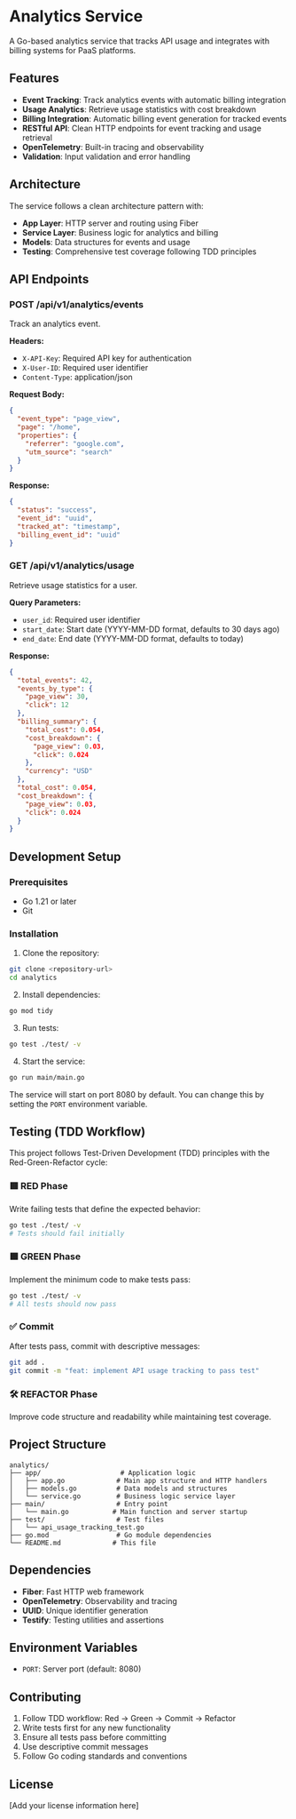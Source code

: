 # Analytics Service

A Go-based analytics service that tracks API usage and integrates with billing systems for PaaS platforms.

## Features

- **Event Tracking**: Track analytics events with automatic billing integration
- **Usage Analytics**: Retrieve usage statistics with cost breakdown
- **Billing Integration**: Automatic billing event generation for tracked events
- **RESTful API**: Clean HTTP endpoints for event tracking and usage retrieval
- **OpenTelemetry**: Built-in tracing and observability
- **Validation**: Input validation and error handling

## Architecture

The service follows a clean architecture pattern with:

- **App Layer**: HTTP server and routing using Fiber
- **Service Layer**: Business logic for analytics and billing
- **Models**: Data structures for events and usage
- **Testing**: Comprehensive test coverage following TDD principles

## API Endpoints

### POST /api/v1/analytics/events
Track an analytics event.

**Headers:**
- `X-API-Key`: Required API key for authentication
- `X-User-ID`: Required user identifier
- `Content-Type`: application/json

**Request Body:**
```json
{
  "event_type": "page_view",
  "page": "/home",
  "properties": {
    "referrer": "google.com",
    "utm_source": "search"
  }
}
```

**Response:**
```json
{
  "status": "success",
  "event_id": "uuid",
  "tracked_at": "timestamp",
  "billing_event_id": "uuid"
}
```

### GET /api/v1/analytics/usage
Retrieve usage statistics for a user.

**Query Parameters:**
- `user_id`: Required user identifier
- `start_date`: Start date (YYYY-MM-DD format, defaults to 30 days ago)
- `end_date`: End date (YYYY-MM-DD format, defaults to today)

**Response:**
```json
{
  "total_events": 42,
  "events_by_type": {
    "page_view": 30,
    "click": 12
  },
  "billing_summary": {
    "total_cost": 0.054,
    "cost_breakdown": {
      "page_view": 0.03,
      "click": 0.024
    },
    "currency": "USD"
  },
  "total_cost": 0.054,
  "cost_breakdown": {
    "page_view": 0.03,
    "click": 0.024
  }
}
```

## Development Setup

### Prerequisites
- Go 1.21 or later
- Git

### Installation

1. Clone the repository:
```bash
git clone <repository-url>
cd analytics
```

2. Install dependencies:
```bash
go mod tidy
```

3. Run tests:
```bash
go test ./test/ -v
```

4. Start the service:
```bash
go run main/main.go
```

The service will start on port 8080 by default. You can change this by setting the `PORT` environment variable.

## Testing (TDD Workflow)

This project follows Test-Driven Development (TDD) principles with the Red-Green-Refactor cycle:

### 🟥 RED Phase
Write failing tests that define the expected behavior:
```bash
go test ./test/ -v
# Tests should fail initially
```

### 🟩 GREEN Phase
Implement the minimum code to make tests pass:
```bash
go test ./test/ -v
# All tests should now pass
```

### ✅ Commit
After tests pass, commit with descriptive messages:
```bash
git add .
git commit -m "feat: implement API usage tracking to pass test"
```

### 🛠 REFACTOR Phase
Improve code structure and readability while maintaining test coverage.

## Project Structure

```
analytics/
├── app/                    # Application logic
│   ├── app.go             # Main app structure and HTTP handlers
│   ├── models.go          # Data models and structures
│   └── service.go         # Business logic service layer
├── main/                  # Entry point
│   └── main.go           # Main function and server startup
├── test/                  # Test files
│   └── api_usage_tracking_test.go
├── go.mod                 # Go module dependencies
└── README.md             # This file
```

## Dependencies

- **Fiber**: Fast HTTP web framework
- **OpenTelemetry**: Observability and tracing
- **UUID**: Unique identifier generation
- **Testify**: Testing utilities and assertions

## Environment Variables

- `PORT`: Server port (default: 8080)

## Contributing

1. Follow TDD workflow: Red → Green → Commit → Refactor
2. Write tests first for any new functionality
3. Ensure all tests pass before committing
4. Use descriptive commit messages
5. Follow Go coding standards and conventions

## License

[Add your license information here]
